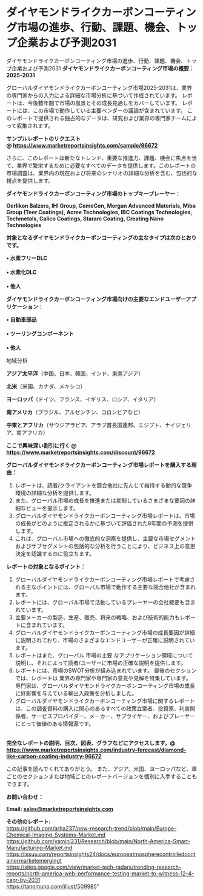 # ダイヤモンドライクカーボンコーティング市場の進歩、行動、課題、機会、トップ企業および予測2031
ダイヤモンドライクカーボンコーティング市場の進歩、行動、課題、機会、トップ企業および予測2031
<strong><b>ダイヤモンドライクカーボンコーティング市場の概要：2025-2031</b></strong>

グローバルダイヤモンドライクカーボンコーティング市場2025-2031は、業界の専門家からの入力による詳細な市場分析に基づいて作成されています。 レポートは、今後数年間で市場の風景とその成長見通しをカバーしています。 レポートには、この市場で動作している主要ベンダーの議論が含まれています。 このレポートで提供される独占的なデータは、研究および業界の専門家チームによって収集されます。

<strong>サンプルレポートのリクエスト @ <a href=https://www.marketreportsinsights.com/sample/96672>https://www.marketreportsinsights.com/sample/96672</a></strong>

さらに、このレポートは新たなトレンド、重要な推進力、課題、機会に焦点を当て、業界で繁栄するために必要なすべてのデータを提供します。このレポートの市場調査は、業界内の現在および将来のシナリオの詳細な分析を含む、包括的な視点を提供します。

<strong>ダイヤモンドライクカーボンコーティング市場のトップキープレーヤー：</strong>

<strong>Oerlikon Balzers, IHI Group, CemeCon, Morgan Advanced Materials, Miba Group (Teer Coatings), Acree Technologies, IBC Coatings Technologies, Techmetals, Calico Coatings, Stararc Coating, Creating Nano Technologies</strong>

<strong><b>対象となるダイヤモンドライクカーボンコーティングの主なタイプは次のとおりです。</b></strong>

<strong>• 水素フリーDLC<br><br>• 水素化DLC<br><br>• 他人</strong>

<strong><b>ダイヤモンドライクカーボンコーティング市場向けの主要なエンドユーザーアプリケーション：</b></strong>

<strong>• 自動車部品<br><br>• ツーリングコンポーネント<br><br>• 他人</strong>

 地域分析

<strong><b>アジア太平洋</b></strong>（中国、日本、韓国、インド、東南アジア）

<strong><b>北米</b></strong>（米国、カナダ、メキシコ）

<strong><b>ヨーロッパ</b></strong>（ドイツ、フランス、イギリス、ロシア、イタリア）

<strong><b>南アメリカ</b></strong>（ブラジル、アルゼンチン、コロンビアなど）

<strong><b>中東とアフリカ</b></strong>（サウジアラビア、アラブ首長国連邦、エジプト、ナイジェリア、南アフリカ）

<strong>ここで興味深い割引に行く @ <a href=https://www.marketreportsinsights.com/discount/96672>https://www.marketreportsinsights.com/discount/96672</a></strong>

<strong><b>グローバルダイヤモンドライクカーボンコーティング市場レポートを購入する理由：</b></strong>
<ol>
  <li>レポートは、読者/クライアントを競合他社に先んじて維持する動的な競争環境の詳細な分析を提供します。</li>
  <li>また、グローバル市場の成長を推進または抑制しているさまざまな要因の詳細なビューを提示します。</li>
  <li>グローバルダイヤモンドライクカーボンコーティング市場レポートは、市場の成長がどのように推定されるかに基づいて評価された8年間の予測を提供します。</li>
  <li>これは、グローバル市場への徹底的な洞察を提供し、主要な市場セグメントおよびサブセグメントの包括的な分析を行うことにより、ビジネス上の意思決定を認識するのに役立ちます。</li>
</ol>
<strong><b>レポートの対象となるポイント：</b></strong>
<ol>
  <li>グローバルダイヤモンドライクカーボンコーティング市場レポートで考慮される主なポイントには、グローバル市場で動作する主要な競合他社が含まれます。</li>
  <li>レポートには、グローバル市場で活動しているプレーヤーの会社概要も含まれています。</li>
  <li>主要メーカーの製造、生産、販売、将来の戦略、および技術的能力もレポートに含まれています。</li>
  <li>グローバルダイヤモンドライクカーボンコーティング市場の成長要因が詳細に説明されており、市場のさまざまなエンドユーザーが正確に説明されています。</li>
  <li>レポートはまた、グローバル 市場の主要 なアプリケーション領域について説明し、それによって読者/ユーザーに市場の正確な説明を提供します。</li>
  <li>レポートには、市場のSWOT分析が組み込まれています。 最後のセクションでは、レポートは 業界の専門家や専門家の意見や見解を特集しています。 専門家は、グローバルダイヤモンドライクカーボンコーティング市場の成長に好影響を与えている輸出入政策を分析しました。</li>
  <li>グローバルダイヤモンドライクカーボンコーティング市場に関するレポートは、この調査資料の購入に関心のあるすべての政策立案者、投資家、利害関係者、サービスプロバイダー、メーカー、サプライヤー、およびプレーヤーにとって価値のある情報源です。</li>
</ol><br>
<strong>完全なレポートの説明、目次、図表、グラフなどにアクセスします。@ <a href=https://www.marketreportsinsights.com/industry-forecast/diamond-like-carbon-coating-industry-96672>https://www.marketreportsinsights.com/industry-forecast/diamond-like-carbon-coating-industry-96672</a></strong>

この記事を読んでくれてありがとう。 また、アジア、米国、ヨーロッパなど、章ごとのセクションまたは地域ごとのレポートバージョンを個別に入手することもできます。

<strong><b>お問い合わせ：</b></strong>

<strong>Email: </strong><a href=mailto:sales@marketreportsinsights.com><strong>sales@marketreportsinsights.com</strong></a>

<strong>その他のレポート:</strong>
<br>
<a href=https://github.com/arha237/new-research-trend/blob/main/Europe-Chemical-Imaging-Systems-Market.md>https://github.com/arha237/new-research-trend/blob/main/Europe-Chemical-Imaging-Systems-Market.md</a>
<br>
<a href=https://github.com/yamini231/Research/blob/main/North-America-Smart-Manufacturing-Market.md>https://github.com/yamini231/Research/blob/main/North-America-Smart-Manufacturing-Market.md</a>
<br>
<a href=https://issuu.com/reportsinsights24/docs/europeatmospherecontrolledcontainermarketemergingt>https://issuu.com/reportsinsights24/docs/europeatmospherecontrolledcontainermarketemergingt</a>
<br>
<a href=https://sites.google.com/view/market-tech-radars/trending-research-reports/north-america-web-performance-testing-market-to-witness-12-4-cagr-by-2031>https://sites.google.com/view/market-tech-radars/trending-research-reports/north-america-web-performance-testing-market-to-witness-12-4-cagr-by-2031</a>
<br>
<a href=https://tanomuno.com/illust/509985>https://tanomuno.com/illust/509985</a>"
